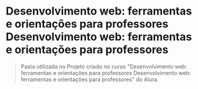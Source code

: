 # Desenvolvimento web: ferramentas e orientações para professores Desenvolvimento web: ferramentas e orientações para professores

>Pasta utilizada no Projeto criado no curso "Desenvolvimento web: ferramentas e orientações para professores Desenvolvimento web: ferramentas e orientações para professores" do Alura.